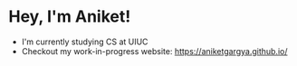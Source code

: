 # Hey, I'm Aniket!

- I'm currently studying CS at UIUC
- Checkout my work-in-progress website: https://aniketgargya.github.io/

<!--
**aniketgargya/aniketgargya** is a ✨ _special_ ✨ repository because its `README.md` (this file) appears on your GitHub profile.

Here are some ideas to get you started:

- 🔭 I’m currently working on ...
- 🌱 I’m currently learning ...
- 👯 I’m looking to collaborate on ...
- 🤔 I’m looking for help with ...
- 💬 Ask me about ...
- 📫 How to reach me: ...
- 😄 Pronouns: ...
- ⚡ Fun fact: ...
-->
